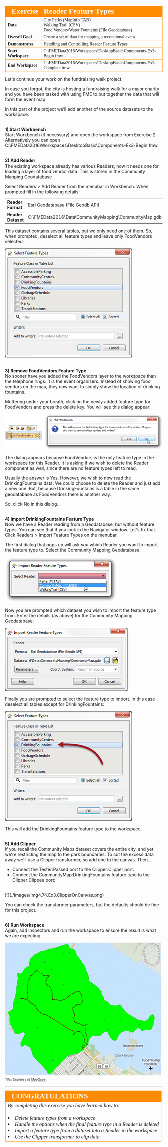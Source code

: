 <!--Exercise Section-->
<!--NB: In GitBook world we don't give a number to exercises-->

<table style="border-spacing: 0px;border-collapse: collapse;font-family:serif">
<tr>
<td style="vertical-align:middle;background-color:darkorange;border: 2px solid darkorange">
<i class="fa fa-cogs fa-lg fa-pull-left fa-fw" style="color:white;padding-right: 12px;vertical-align:text-top"></i>
<span style="color:white;font-size:x-large;font-weight: bold">Exercise</span>
</td>
<td style="border: 2px solid darkorange;background-color:darkorange;color:white">
<span style="color:white;font-size:x-large;font-weight: bold">Reader Feature Types</span>
</td>
</tr>

<tr>
<td style="border: 1px solid darkorange; font-weight: bold">Data</td>
<td style="border: 1px solid darkorange">City Parks (MapInfo TAB)<br>Walking Trail (CSV)<br>Food Vendors/Water Fountains (File Geodatabase)</td>
</tr>

<tr>
<td style="border: 1px solid darkorange; font-weight: bold">Overall Goal</td>
<td style="border: 1px solid darkorange">Create a set of data for mapping a recreational event</td>
</tr>

<tr>
<td style="border: 1px solid darkorange; font-weight: bold">Demonstrates</td>
<td style="border: 1px solid darkorange">Handling and Controlling Reader Feature Types</td>
</tr>

<tr>
<td style="border: 1px solid darkorange; font-weight: bold">Start Workspace</td>
<td style="border: 1px solid darkorange">C:\FMEData2016\Workspaces\DesktopBasic\Components-Ex3-Begin.fmw</td>
</tr>

<tr>
<td style="border: 1px solid darkorange; font-weight: bold">End Workspace</td>
<td style="border: 1px solid darkorange">C:\FMEData2016\Workspaces\DesktopBasic\Components-Ex3-Complete.fmw</td>
</tr>

</table>


Let's continue your work on the fundraising walk project.

In case you forgot, the city is hosting a fundraising walk for a major charity and you have been tasked with using FME to put together the data that will form the event map.  

In this part of the project we’ll add another of the source datasets to the workspace.


<br>**1) Start Workbench**
<br>Start Workbench (if necessary) and open the workspace from Exercise 2. Alternatively you can open C:\FMEData2016\Workspaces\DesktopBasic\Components-Ex3-Begin.fmw



<br>**2) Add Reader**
<br>The existing workspace already has various Readers; now it needs one for loading a layer of food vendor data. This is stored in the Community Mapping Geodatabase

Select Readers > Add Reader from the menubar in Workbench. When prompted fill in the following details:

<table style="border: 0px">

<tr>
<td style="font-weight: bold">Reader Format</td>
<td style="">Esri Geodatabase (File Geodb API)</td>
</tr>

<tr>
<td style="font-weight: bold">Reader Dataset</td>
<td style="">C:\FMEData2016\Data\CommunityMapping\CommunityMap.gdb</td>
</tr>

</table>

This dataset contains several tables, but we only need one of them. So, when prompted, deselect all feature types and leave only FoodVendors selected:

![](./Images/Img4.75.Ex2.CommunityMappingFeatureTypes.png)


<br>**3) Remove FoodVendors Feature Type**
<br>No sooner have you added the FoodVendors layer to the workspace than the telephone rings. It is the event organizers. Instead of showing food vendors on the map, they now want to simply show the location of drinking fountains.

Muttering under your breath, click on the newly added feature type for FoodVendors and press the delete key. You will see this dialog appear:

![](./Images/Img4.79.Ex3.DeleteFoodVendorFeatureType.png)  

The dialog appears because FoodVendors is the only feature type in the workspace for this Reader. It is asking if we wish to delete the Reader component as well, since there are no feature types left to read.

Usually the answer is Yes. However, we wish to now read the DrinkingFountains data. We could choose to delete the Reader and just add a new one. But, because DrinkingFountains is a table in the same geodatabase as FoodVendors there is another way.

So, click No in this dialog.


<br>**4) Import DrinkingFountains Feature Type**
<br>Now we have a Reader reading from a Geodatabase, but without feature types. You can see that if you look in the Navigator window. Let's fix that. Click Readers > Import Feature Types on the menubar.

The first dialog that pops up will ask you which Reader you want to import the feature type to. Select the Community Mapping Geodatabase:

![](./Images/Img4.80.Ex3.ImportFTSelectReaderDialog.png)

Now you are prompted which dataset you wish to import the feature type from. Enter the details (as above) for the Community Mapping Geodatabase:

![](./Images/Img4.81.Ex3.ImportFTSelectDatasetDialog.png)

Finally you are prompted to select the feature type to import. In this case deselect all tables except for DrinkingFountains:

![](./Images/Img4.82.Ex3.ImportFTSelectFTDialog.png)

This will add the DrinkingFountains feature type to the workspace.


<br>**5) Add Clipper**
<br>If you recall the Community Maps dataset covers the entire city, and yet we're restricting the map to the park boundaries. To cut the excess data away we'll use a Clipper transformer, so add one to the canvas. Then...

- Connect the Tester:Passed port to the Clipper:Clipper port. 
- Connect the CommunityMap:DrinkingFountains feature type to the Clipper:Clippee port:

<br>
![](./Images/Img4.74.Ex3.ClipperOnCanvas.png)

You can check the transformer parameters, but the defaults should be fine for this project.


<br>**6) Run Workspace**
<br>Again, add Inspectors and run the workspace to ensure the result is what we are expecting.

![](./Images/Img4.88.Ex3.OutputSoFar.png)
<br><span style="font-style:italic;font-size:x-small">Tiles Courtesy of <a href="http://www.mapquest.com/">MapQuest</a></span>

---

<!--Exercise Congratulations Section--> 

<table style="border-spacing: 0px">
<tr>
<td style="vertical-align:middle;background-color:darkorange;border: 2px solid darkorange">
<i class="fa fa-thumbs-o-up fa-lg fa-pull-left fa-fw" style="color:white;padding-right: 12px;vertical-align:text-top"></i>
<span style="color:white;font-size:x-large;font-weight: bold;font-family:serif">CONGRATULATIONS</span>
</td>
</tr>

<tr>
<td style="border: 1px solid darkorange">
<span style="font-family:serif; font-style:italic; font-size:larger">
By completing this exercise you have learned how to:
<br><br><li>Delete feature types from a workspace
<br><li>Handle the options when the final feature type in a Reader is deleted
<br><li>Import a feature type from a dataset into a Reader in the workspace
<br><li>Use the Clipper transformer to clip data
</span>
</td>
</tr>
</table>
 